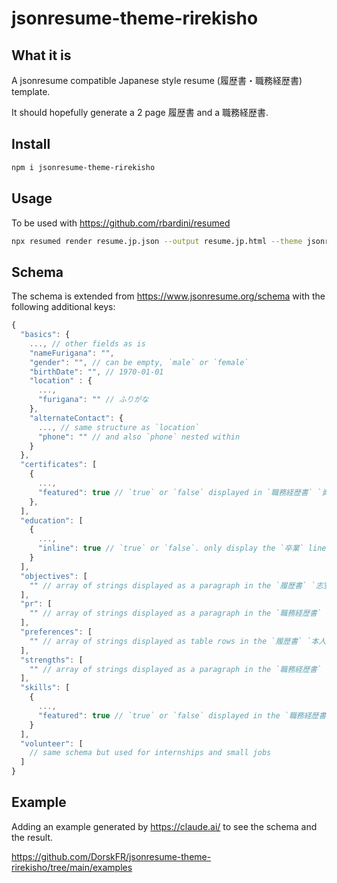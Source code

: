 # jsonresume-theme-rirekisho

## What it is

A jsonresume compatible Japanese style resume (履歴書・職務経歴書) template.

It should hopefully generate a 2 page 履歴書 and a 職務経歴書.

## Install

```bash
npm i jsonresume-theme-rirekisho
```

## Usage

To be used with https://github.com/rbardini/resumed

```bash
npx resumed render resume.jp.json --output resume.jp.html --theme jsonresume-theme-rirekisho
```

##  Schema

The schema is extended from https://www.jsonresume.org/schema with the following additional keys:

```javascript
{
  "basics": {
    ..., // other fields as is
    "nameFurigana": "",
    "gender": "", // can be empty, `male` or `female`
    "birthDate": "", // 1970-01-01
    "location" : {
      ...,
      "furigana": "" // ふりがな
    },
    "alternateContact": {
      ..., // same structure as `location`
      "phone": "" // and also `phone` nested within
    }
  },
  "certificates": [
    {
      ...,
      "featured": true // `true` or `false` displayed in `職務経歴書` `資格・特技` section
    },
  ],
  "education": [
    {
      ...,
      "inline": true // `true` or `false`. only display the `卒業` line in the `履歴書` `学歴` section
    }
  ],
  "objectives": [
    "" // array of strings displayed as a paragraph in the `履歴書` `志望の動機` section
  ],
  "pr": [
    "" // array of strings displayed as a paragraph in the `職務経歴書` `自己PR` section
  ],
  "preferences": [
    "" // array of strings displayed as table rows in the `履歴書` `本人希望記入欄` section
  ],
  "strengths": [
    "" // array of strings displayed as a paragraph in the `職務経歴書` `活かせる経験` section
  ],
  "skills": [
    {
      ...,
      "featured": true // `true` or `false` displayed in the `職務経歴書` `経験・スキル` section
    }
  ],
  "volunteer": [
    // same schema but used for internships and small jobs
  ]
}
```

## Example

Adding an example generated by https://claude.ai/ to see the schema and the result.

https://github.com/DorskFR/jsonresume-theme-rirekisho/tree/main/examples
